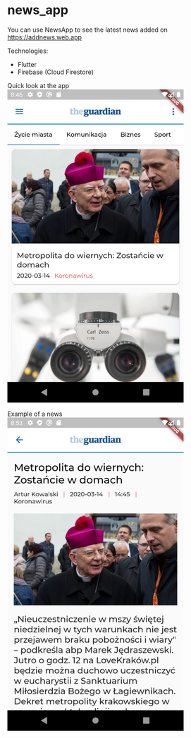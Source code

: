 # news_app

You can use NewsApp to see the latest news added on https://addnews.web.app

Technologies:
- Flutter
- Firebase (Cloud Firestore)

Quick look at the app
<img src="https://github.com/Fiiranek/NewsApp/blob/master/look.png" width="400"/>

Example of a news
<img src="https://github.com/Fiiranek/NewsApp/blob/master/news.png" width="400"/>

